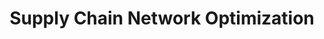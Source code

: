 ---
layout: sub-service
order: 4
title: "Supply Chain Network Optimization"
parent: "Operational Excellence"
description: "We design and refine your supply chain network to improve efficiency, reduce costs, and enhance responsiveness, building resilience to adapt to changing market conditions."
intro: "SLKone's Supply Chain Network Optimization services focus on designing and refining your supply chain network to enhance efficiency, reduce costs, and improve responsiveness. We build resilient supply chains that can adapt to market fluctuations and support your long-term growth."
approach: "We conduct a comprehensive analysis of your existing supply chain network, identifying strengths and areas for improvement. Utilizing advanced modeling and simulation tools, we design optimized network structures that balance cost, service levels, and flexibility."
focus_areas:
  - title: "Network Design and Optimization"
    content: "Optimize your supply chain network configuration to reduce costs and improve service levels."
  - title: "Supplier Management and Sourcing"
    content: "Develop strategies for supplier selection, evaluation, and relationship management to enhance supply chain performance."
  - title: "Logistics Optimization"
    content: "Optimize your transportation and distribution networks to reduce costs and improve delivery times."
  - title: "Inventory Network Optimization"
    content: "Optimize inventory placement across your network to balance cost and service objectives."
  - title: "Supply Chain Risk Management"
    content: "Develop strategies to identify, assess, and mitigate supply chain risks, improving overall resilience."
why_choose:
  - "Comprehensive Supply Chain Analysis"
  - "Advanced Modeling and Simulation"
  - "Customized Optimization Strategies"
  - "Resilience Building Expertise"
  - "Cost Efficiency Focus"
  - "Expert Team with Extensive Supply Chain Knowledge"
cta: "Looking to optimize your supply chain network? Contact SLKone today to discover how our Supply Chain Network Optimization services can enhance your operational performance and competitiveness."
---